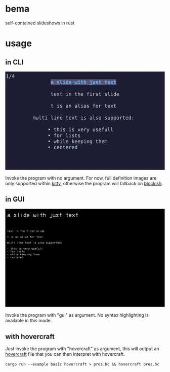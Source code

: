 # bema

self-contained slideshows in rust

# usage

## in CLI

![demo](https://raw.githubusercontent.com/yazgoo/bema/gh-pages/screenshot.gif)

Invoke the program with no argument.
For now, full definition images are only supported within [kitty](https://sw.kovidgoyal.net/kitty/),
otherwise the program will fallback on [blockish](https://github.com/yazgoo/blockish/).

## in GUI

![demo](https://raw.githubusercontent.com/yazgoo/bema/gh-pages/screenshot_gui.gif)

Invoke the program with "gui" as argument.
No syntax highlighting is available in this mode.

## with hovercraft

Just invoke the program with "hovercraft" as argument,
this will output an [hovercraft](https://hovercraft.readthedocs.io) file that you
can then interpret with hovercraft.

`cargo run --example basic hovercraft > pres.hc && hovercraft pres.hc`
